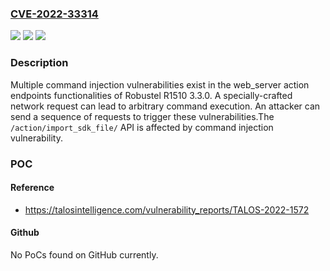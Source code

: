 ### [CVE-2022-33314](https://cve.mitre.org/cgi-bin/cvename.cgi?name=CVE-2022-33314)
![](https://img.shields.io/static/v1?label=Product&message=R1510&color=blue)
![](https://img.shields.io/static/v1?label=Version&message=%3D%203.3.0%20&color=brighgreen)
![](https://img.shields.io/static/v1?label=Vulnerability&message=CWE-78%3A%20Improper%20Neutralization%20of%20Special%20Elements%20used%20in%20an%20OS%20Command%20('OS%20Command%20Injection')&color=brighgreen)

### Description

Multiple command injection vulnerabilities exist in the web_server action endpoints functionalities of Robustel R1510 3.3.0. A specially-crafted network request can lead to arbitrary command execution. An attacker can send a sequence of requests to trigger these vulnerabilities.The `/action/import_sdk_file/` API is affected by command injection vulnerability.

### POC

#### Reference
- https://talosintelligence.com/vulnerability_reports/TALOS-2022-1572

#### Github
No PoCs found on GitHub currently.

